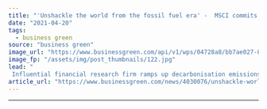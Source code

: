 ```yaml
---
title: "'Unshackle the world from the fossil fuel era' -  MSCI commits to net zero emissions before 2040"
date: "2021-04-20"
tags: 
  - business green
source: "business green"
image_url: "https://www.businessgreen.com/api/v1/wps/04728a8/bb7ae027-851e-4450-a6eb-1dc27397ee18/7/2020-Consistent-50-image-185x114.jpg"
image_fp: "/assets/img/post_thumbnails/122.jpg"
lead: "
 Influential financial research firm ramps up decarbonisation emissions ..."
article_url: "https://www.businessgreen.com/news/4030076/unshackle-world-fossil-fuel-era-msci-commits-net-zero-emissions-2040"
---
```


---
